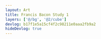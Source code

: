 ```yaml
---
layout: Art
title: Francis Bacon Study 1
layers: ['@/bg', '@2/cube']
devlog: b17f1e5a15cf4f2c98211e0aaa2fb9a2
hideDevlog: true
---
```

